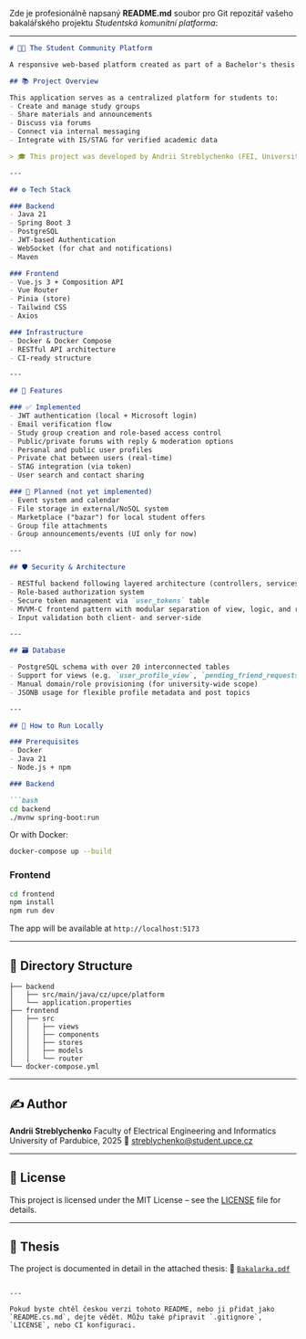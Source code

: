 Zde je profesionálně napsaný **README.md** soubor pro Git repozitář vašeho bakalářského projektu *Studentská komunitní platforma*:

---

````markdown
# 🧑‍🎓 The Student Community Platform

A responsive web-based platform created as part of a Bachelor's thesis at the University of Pardubice. The project aims to facilitate interaction, collaboration, and resource sharing among university students.

## 📚 Project Overview

This application serves as a centralized platform for students to:
- Create and manage study groups
- Share materials and announcements
- Discuss via forums
- Connect via internal messaging
- Integrate with IS/STAG for verified academic data

> 🎓 This project was developed by Andrii Streblychenko (FEI, University of Pardubice, 2025)

---

## ⚙️ Tech Stack

### Backend
- Java 21
- Spring Boot 3
- PostgreSQL
- JWT-based Authentication
- WebSocket (for chat and notifications)
- Maven

### Frontend
- Vue.js 3 + Composition API
- Vue Router
- Pinia (store)
- Tailwind CSS
- Axios

### Infrastructure
- Docker & Docker Compose
- RESTful API architecture
- CI-ready structure

---

## 🧩 Features

### ✅ Implemented
- JWT authentication (local + Microsoft login)
- Email verification flow
- Study group creation and role-based access control
- Public/private forums with reply & moderation options
- Personal and public user profiles
- Private chat between users (real-time)
- STAG integration (via token)
- User search and contact sharing

### 🚧 Planned (not yet implemented)
- Event system and calendar
- File storage in external/NoSQL system
- Marketplace ("bazar") for local student offers
- Group file attachments
- Group announcements/events (UI only for now)

---

## 🛡️ Security & Architecture

- RESTful backend following layered architecture (controllers, services, repositories, DTOs)
- Role-based authorization system
- Secure token management via `user_tokens` table
- MVVM-C frontend pattern with modular separation of view, logic, and routing
- Input validation both client- and server-side

---

## 🗃️ Database

- PostgreSQL schema with over 20 interconnected tables
- Support for views (e.g. `user_profile_view`, `pending_friend_requests`)
- Manual domain/role provisioning (for university-wide scope)
- JSONB usage for flexible profile metadata and post topics

---

## 🧪 How to Run Locally

### Prerequisites
- Docker
- Java 21
- Node.js + npm

### Backend

```bash
cd backend
./mvnw spring-boot:run
````

Or with Docker:

```bash
docker-compose up --build
```

### Frontend

```bash
cd frontend
npm install
npm run dev
```

The app will be available at `http://localhost:5173`

---

## 📁 Directory Structure

```
├── backend
│   ├── src/main/java/cz/upce/platform
│   └── application.properties
├── frontend
│   ├── src
│   │   ├── views
│   │   ├── components
│   │   ├── stores
│   │   ├── models
│   │   └── router
└── docker-compose.yml
```

---

## ✍️ Author

**Andrii Streblychenko**
Faculty of Electrical Engineering and Informatics
University of Pardubice, 2025
📧 [streblychenko@student.upce.cz](mailto:streblychenko@student.upce.cz)

---

## 📝 License

This project is licensed under the MIT License – see the [LICENSE](LICENSE) file for details.

---

## 📎 Thesis

The project is documented in detail in the attached thesis:
📄 [`Bakalarka.pdf`](./docs/Bakalarka.pdf)

```

---

Pokud byste chtěl českou verzi tohoto README, nebo ji přidat jako `README.cs.md`, dejte vědět. Můžu také připravit `.gitignore`, `LICENSE`, nebo CI konfiguraci.
```
